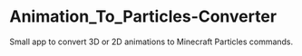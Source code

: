 # Animation_To_Particles-Converter
Small app to convert 3D or 2D animations to Minecraft Particles commands.
